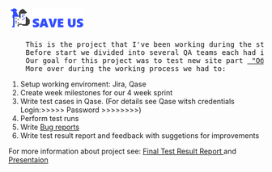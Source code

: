 <html>
<body>
<h2> <a href="https://saveus.by/"> <img src="logonewwhite.png" alt="Save US"> </a></h2>
<pre>
    This is the project that I've been working during the study at the IT-Academy.
    Before start we divided into several QA teams each had its own task.
    Our goal for this project was to test new site part <a href="https://saveus.by/knowledge-base"> "Объявления" </a>. 
    More over during the working process we had to: 
</pre>
<ol>
    <li> Setup working enviroment: Jira, Qase </li>
    <li> Create week milestones for our 4 week sprint </li>
    <li> Write test cases in Qase. (For details see Qase witsh credentials Login:>>>>> Password >>>>>>>>) </li>
    <li> Perform test runs </li>
    <li> Write  <a href="https://docs.google.com/spreadsheets/d/1u1ZPyC1xUM_61AtO2Bjrr4Gmhfn3Xq2Q/edit#gid=1360196638"> Bug reports </a> </li>
    <li> Write test result report and feedback with suggetions for improvements </li>
</ol>
For more information about project see: <a href="https://docs.google.com/document/d/1YdpfGgaedHNA9jOt4mfe355GSTDSyttA/edit?usp=sharing&ouid=111789381708068648588&rtpof=true&sd=true"> Final Test Result Report </a> and <a href="https://docs.google.com/presentation/d/1aXNBEQ8NjgNoi_Q6_0yeKTIN7LLCc97T/edit#slide=id.p1"> Presentaion </a>
</body>
</html>


